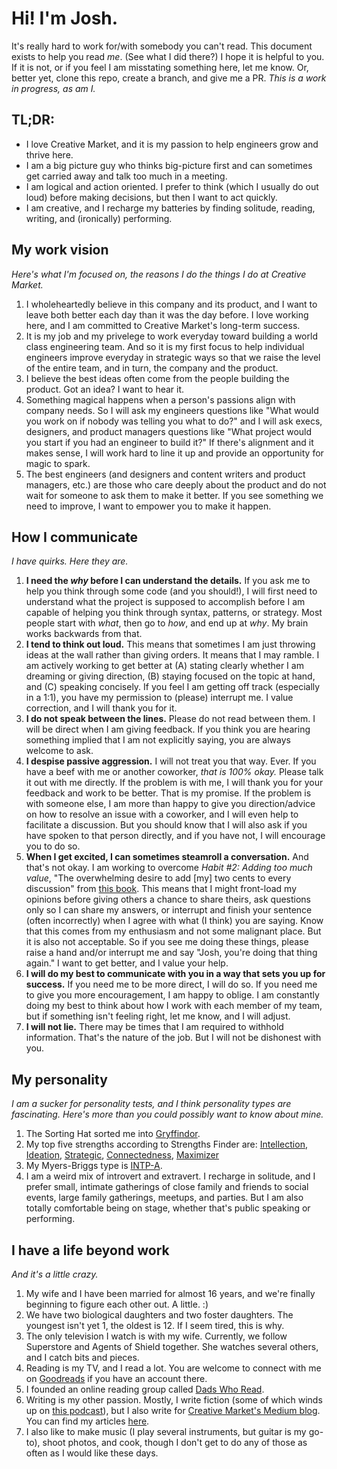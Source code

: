 # Hi! I'm Josh.

It's really hard to work for/with somebody you can't read. This document exists to help you read *me*. (See what I did there?) I hope it is helpful to you. If it is not, or if you feel I am misstating something here, let me know. Or, better yet, clone this repo, create a branch, and give me a PR. _This is a work in progress, as am I._

## TL;DR:
* I love Creative Market, and it is my passion to help engineers grow and thrive here.
* I am a big picture guy who thinks big-picture first and can sometimes get carried away and talk too much in a meeting.
* I am logical and action oriented. I prefer to think (which I usually do out loud) before making decisions, but then I want to act quickly.
* I am creative, and I recharge my batteries by finding solitude, reading, writing, and (ironically) performing.

## My work vision
_Here's what I'm focused on, the reasons I do the things I do at Creative Market._

1. I wholeheartedly believe in this company and its product, and I want to leave both better each day than it was the day before. I love working here, and I am committed to Creative Market's long-term success. 
2. It is my job and my privelege to work everyday toward building a world class engineering team. And so it is my first focus to help individual engineers improve everyday in strategic ways so that we raise the level of the entire team, and in turn, the company and the product.
3. I believe the best ideas often come from the people building the product. Got an idea? I want to hear it.
4. Something magical happens when a person's passions align with company needs. So I will ask my engineers questions like "What would you work on if nobody was telling you what to do?" and I will ask execs, designers, and product managers questions like "What project would you start if you had an engineer to build it?" If there's alignment and it makes sense, I will work hard to line it up and provide an opportunity for magic to spark.
5. The best engineers (and designers and content writers and product managers, etc.) are those who care deeply about the product and do not wait for someone to ask them to make it better. If you see something we need to improve, I want to empower you to make it happen.

## How I communicate
_I have quirks. Here they are._

1. **I need the _why_ before I can understand the details.** If you ask me to help you think through some code (and you should!), I will first need to understand what the project is supposed to accomplish before I am capable of helping you think through syntax, patterns, or strategy. Most people start with _what_, then go to _how_, and end up at _why_. My brain works backwards from that.
2. **I tend to think out loud.** This means that sometimes I am just throwing ideas at the wall rather than giving orders. It means that I may ramble. I am actively working to get better at (A) stating clearly whether I am dreaming or giving direction, (B) staying focused on the topic at hand, and (C) speaking concisely. If you feel I am getting off track (especially in a 1:1), you have my permission to (please) interrupt me. I value correction, and I will thank you for it.
3. **I do not speak between the lines.** Please do not read between them. I will be direct when I am giving feedback. If you think you are hearing something implied that I am not explicitly saying, you are always welcome to ask.
4. **I despise passive aggression.** I will not treat you that way. Ever. If you have a beef with me or another coworker, _that is 100% okay._ Please talk it out with me directly. If the problem is with me, I will thank you for your feedback and work to be better. That is my promise. If the problem is with someone else, I am more than happy to give you direction/advice on how to resolve an issue with a coworker, and I will even help to facilitate a discussion. But you should know that I will also ask if you have spoken to that person directly, and if you have not, I will encourage you to do so.
5. **When I get excited, I can sometimes steamroll a conversation.** And that's not okay. I am working to overcome _Habit #2: Adding too much value_, "The overwhelming desire to add [my] two cents to every discussion" from [this book](https://www.amazon.com/What-Got-Here-Wont-There-ebook/dp/B000Q9J128). This means that I might front-load my opinions before giving others a chance to share theirs, ask questions only so I can share my answers, or interrupt and finish your sentence (often incorrectly) when I agree with what (I think) you are saying. Know that this comes from my enthusiasm and not some malignant place. But it is also not acceptable. So if you see me doing these things, please raise a hand and/or interrupt me and say "Josh, you're doing that thing again." I want to get better, and I value your help.
6. **I will do my best to communicate with you in a way that sets you up for success.** If you need me to be more direct, I will do so. If you need me to give you more encouragement, I am happy to oblige. I am constantly doing my best to think about how I work with each member of my team, but if something isn't feeling right, let me know, and I will adjust.
7. **I will not lie.** There may be times that I am required to withhold information. That's the nature of the job. But I will not be dishonest with you.


## My personality
_I am a sucker for personality tests, and I think personality types are fascinating. Here's more than you could possibly want to know about mine._

1. The Sorting Hat sorted me into [Gryffindor](https://www.pottermore.com/collection/all-about-gryffindor).
2. My top five strengths according to Strengths Finder are: [Intellection](http://www.gallup.com/businessjournal/691/intellection.aspx), [Ideation](http://www.gallup.com/businessjournal/679/ideation.aspx), [Strategic](http://www.gallup.com/businessjournal/718/strategic.aspx), [Connectedness](http://www.gallup.com/businessjournal/649/connectedness.aspx), [Maximizer](http://www.gallup.com/businessjournal/697/maximizer.aspx)
3. My Myers-Briggs type is [INTP-A](https://www.16personalities.com/intp-personality).
4. I am a weird mix of introvert and extravert. I recharge in solitude, and I prefer small, intimate gatherings of close family and friends to social events, large family gatherings, meetups, and parties. But I am also totally comfortable being on stage, whether that's public speaking or performing.

## I have a life beyond work
_And it's a little crazy._


1. My wife and I have been married for almost 16 years, and we're finally beginning to figure each other out. A little. :)
2. We have two biological daughters and two foster daughters. The youngest isn't yet 1, the oldest is 12. If I seem tired, this is why.
3. The only television I watch is with my wife. Currently, we follow Superstore and Agents of Shield together. She watches several others, and I catch bits and pieces.
4. Reading is my TV, and I read a lot. You are welcome to connect with me on [Goodreads](http://goodreads.com/JoshTellsAStory) if you have an account there.
5. I founded an online reading group called [Dads Who Read](http://DadsWhoRead.com).
6. Writing is my other passion. Mostly, I write fiction (some of which winds up on [this podcast](http://TelltalesWriting.com)), but I also write for [Creative Market's Medium blog](https://medium.com/building-creative-market). You can find my articles [here](https://medium.com/@JoshTellsAStory).
7. I also like to make music (I play several instruments, but guitar is my go-to), shoot photos, and cook, though I don't get to do any of those as often as I would like these days.

